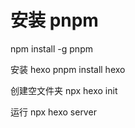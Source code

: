 # 安装 pnpm

npm install -g pnpm

安装 hexo
pnpm install hexo

创建空文件夹
npx hexo init

运行
npx hexo server

